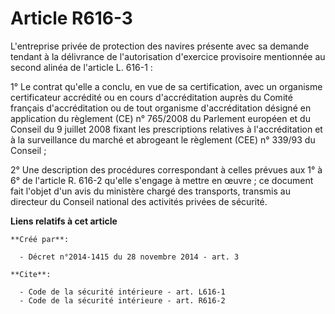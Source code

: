 # Article R616-3

L'entreprise privée de protection des navires présente avec sa demande tendant à la délivrance de l'autorisation d'exercice
provisoire mentionnée au second alinéa de l'article L. 616-1 : 

1° Le contrat qu'elle a conclu, en vue de sa certification, avec un organisme certificateur accrédité ou en cours
d'accréditation auprès du Comité français d'accréditation ou de tout organisme d'accréditation désigné en application du
règlement (CE) n° 765/2008 du Parlement européen et du Conseil du 9 juillet 2008 fixant les prescriptions relatives à
l'accréditation et à la surveillance du marché et abrogeant le règlement (CEE) n° 339/93 du Conseil ; 

2° Une description des procédures correspondant à celles prévues aux 1° à 6° de l'article R. 616-2 qu'elle s'engage à mettre
en œuvre ; ce document fait l'objet d'un avis du ministère chargé des transports, transmis au directeur du Conseil national
des activités privées de sécurité.

**Liens relatifs à cet article**

	**Créé par**:

	  - Décret n°2014-1415 du 28 novembre 2014 - art. 3

	**Cite**:

	  - Code de la sécurité intérieure - art. L616-1
	  - Code de la sécurité intérieure - art. R616-2
